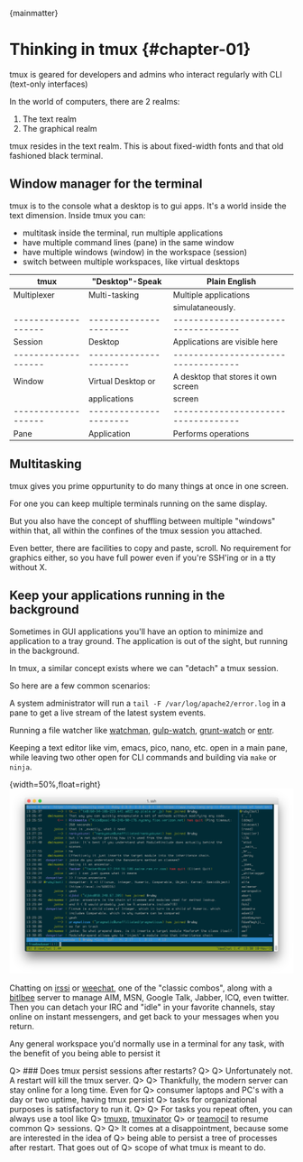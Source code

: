 
{mainmatter}

# Thinking in tmux {#chapter-01}

tmux is geared for developers and admins who interact regularly with CLI
(text-only interfaces)

In the world of computers, there are 2 realms:

1. The text realm
2. The graphical realm

tmux resides in the text realm. This is about fixed-width fonts and that old
fashioned black terminal.

## Window manager for the terminal

tmux is to the console what a desktop is to gui apps. It's a world inside the
text dimension. Inside tmux you can:

- multitask inside the terminal, run multiple applications
- have multiple command lines (pane) in the same window
- have multiple windows (window) in the workspace (session)
- switch between multiple workspaces, like virtual desktops

|**tmux**           |**"Desktop"-Speak**   |**Plain English**                  |
|-------------------|----------------------|-----------------------------------|
|Multiplexer        |Multi-tasking         |Multiple applications              |
|                   |                      |simulataneously.                   |
|-------------------|----------------------|-----------------------------------|
|Session            |Desktop               |Applications are visible here      |
|-------------------|----------------------|-----------------------------------|
|Window             |Virtual Desktop or    |A desktop that stores it own screen|
|                   |applications          |screen			       |
|-------------------|----------------------|-----------------------------------|
|Pane               |Application           |Performs operations                |

## Multitasking

tmux gives you prime oppurtunity to do many things at once in one screen.

For one you can keep multiple terminals running on the same display.

But you also have the concept of shuffling between multiple "windows" within
that, all within the confines of the tmux session you attached.

Even better, there are facilities to copy and paste, scroll. No requirement
for graphics either, so you have full power even if you're SSH'ing or in a
tty without X.

## Keep your applications running in the background

Sometimes in GUI applications you'll have an option to minimize and application
to a tray ground.  The application is out of the sight, but running in the
background.

In tmux, a similar concept exists where we can "detach" a tmux session.

So here are a few common scenarios:

A system administrator will run a `tail -F /var/log/apache2/error.log` in a
pane to get a live stream of the latest system events.

Running a file watcher like [watchman](https://github.com/facebook/watchman),
[gulp-watch](https://github.com/gulpjs/gulp/blob/master/docs/API.md#gulpwatchglob-opts-tasks),
[grunt-watch](https://github.com/gruntjs/grunt-contrib-watch)
or [entr](http://entrproject.org/).

Keeping a text editor like vim, emacs, pico, nano, etc. open in a main pane,
while leaving two other open for CLI commands and building via `make` or
`ninja`.

{width=50%,float=right}
![Chatting on weechat w/ tmux](images/01-thinking-tmux/weechat.png)

Chatting on [irssi](https://irssi.org/) or [weechat](https://weechat.org/),
one of the "classic combos", along with a [bitlbee](https://www.bitlbee.org)
server to manage AIM, MSN, Google Talk, Jabber, ICQ, even twitter. Then you can
detach your IRC and "idle" in your favorite channels, stay online on instant
messengers, and get back to your messages when you return.

Any general workspace you'd normally use in a terminal for any task, with the
benefit of you being able to persist it

Q> ### Does tmux persist sessions after restarts?
Q>
Q> Unfortunately not. A restart will kill the tmux server.
Q>
Q> Thankfully, the modern server can stay online for a long time. Even for
Q> consumer laptops and PC's with a day or two uptime, having tmux persist
Q> tasks for organizational purposes is satisfactory to run it.
Q>
Q> For tasks you repeat often, you can always use a tool like
Q> [tmuxp](https://github.com/tony/tmuxp), [tmuxinator](https://github.com/tmuxinator/tmuxinator)
Q> or [teamocil](https://github.com/remiprev/teamocil) to resume common
Q> sessions.
Q>
Q> It comes at a disappointment, because some are interested in the idea of
Q> being able to persist a tree of processes after restart. That goes out of
Q> scope of what tmux is meant to do.

